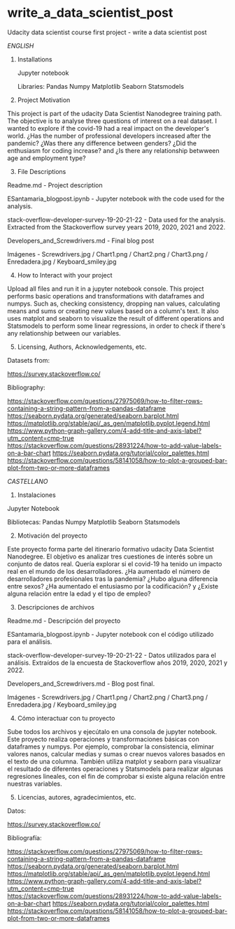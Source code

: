# write_a_data_scientist_post
Udacity data scientist course first project - write a data scientist post

*ENGLISH*

1. Installations

    Jupyter notebook
    
    Libraries:
      Pandas
      Numpy
      Matplotlib
      Seaborn
      Statsmodels

2. Project Motivation
  
  This project is part of the udacity Data Scientist Nanodegree training path. The objective is to analyse three questions of interest on a real dataset. 
  I wanted to explore if the covid-19 had a real impact on the developer's world. ¿Has the number of professional developers increased after the pandemic? ¿Was there   any difference between genders? ¿Did the enthusiasm for coding increase? and ¿Is there any relationship betwween age and employment type?

3. File Descriptions

  Readme.md - Project description

  ESantamaria_blogpost.ipynb - Jupyter notebook with the code used for the analysis.

  stack-overflow-developer-survey-19-20-21-22 - Data used for the analysis. Extracted from the Stackoverflow survey years 2019, 2020, 2021 and 2022.
  
  Developers_and_Screwdrivers.md - Final blog post
  
  Imágenes - Screwdrivers.jpg / Chart1.png / Chart2.png / Chart3.png / Enredadera.jpg / Keyboard_smiley.jpg


4. How to Interact with your project

  Upload all files and run it in a jupyter notebook console.
  This project performs basic operations and transformations with dataframes and numpys. Such as, checking consistency, dropping nan values, calculating means and    sums or creating new values based on a column's text. It also uses matplot and seaborn to visualize the result of different operations and Statsmodels to perform some linear regressions, in order to check if there's any relationship between our variables. 

5. Licensing, Authors, Acknowledgements, etc.

  Datasets from:

  https://survey.stackoverflow.co/

  Bibliography:

  https://stackoverflow.com/questions/27975069/how-to-filter-rows-containing-a-string-pattern-from-a-pandas-dataframe
  https://seaborn.pydata.org/generated/seaborn.barplot.html
  https://matplotlib.org/stable/api/_as_gen/matplotlib.pyplot.legend.html
  https://www.python-graph-gallery.com/4-add-title-and-axis-label?utm_content=cmp-true
  https://stackoverflow.com/questions/28931224/how-to-add-value-labels-on-a-bar-chart
  https://seaborn.pydata.org/tutorial/color_palettes.html
  https://stackoverflow.com/questions/58141058/how-to-plot-a-grouped-bar-plot-from-two-or-more-dataframes

*CASTELLANO*
1. Instalaciones

Jupyter Notebook

Bibliotecas:
  Pandas
  Numpy
  Matplotlib
  Seaborn
  Statsmodels

2. Motivación del proyecto

  Este proyecto forma parte del itinerario formativo udacity Data Scientist Nanodegree. El objetivo es analizar tres cuestiones de interés sobre un conjunto de datos real. 
  Quería explorar si el covid-19 ha tenido un impacto real en el mundo de los desarrolladores. ¿Ha aumentado el número de desarrolladores profesionales tras la pandemia? ¿Hubo alguna diferencia entre sexos? ¿Ha aumentado el entusiasmo por la codificación? y ¿Existe alguna relación entre la edad y el tipo de empleo?

3. Descripciones de archivos

  Readme.md - Descripción del proyecto

  ESantamaria_blogpost.ipynb - Jupyter notebook con el código utilizado para el análisis.

  stack-overflow-developer-survey-19-20-21-22 - Datos utilizados para el análisis. Extraídos de la encuesta de Stackoverflow años 2019, 2020, 2021 y 2022.
  
  Developers_and_Screwdrivers.md - Blog post final.
  
  Imágenes - Screwdrivers.jpg / Chart1.png / Chart2.png / Chart3.png / Enredadera.jpg / Keyboard_smiley.jpg
 
4. Cómo interactuar con tu proyecto

  Sube todos los archivos y ejecútalo en una consola de jupyter notebook.
  Este proyecto realiza operaciones y transformaciones básicas con dataframes y numpys. Por ejemplo, comprobar la consistencia, eliminar valores nanos, calcular medias y sumas o crear nuevos valores basados en el texto de una columna. También utiliza matplot y seaborn para visualizar el resultado de diferentes operaciones y Statsmodels para realizar algunas regresiones lineales, con el fin de comprobar si existe alguna relación entre nuestras variables. 

5. Licencias, autores, agradecimientos, etc.

  Datos:

  https://survey.stackoverflow.co/

  Bibliografía:

  https://stackoverflow.com/questions/27975069/how-to-filter-rows-containing-a-string-pattern-from-a-pandas-dataframe
  https://seaborn.pydata.org/generated/seaborn.barplot.html
  https://matplotlib.org/stable/api/_as_gen/matplotlib.pyplot.legend.html
  https://www.python-graph-gallery.com/4-add-title-and-axis-label?utm_content=cmp-true
  https://stackoverflow.com/questions/28931224/how-to-add-value-labels-on-a-bar-chart
  https://seaborn.pydata.org/tutorial/color_palettes.html
  https://stackoverflow.com/questions/58141058/how-to-plot-a-grouped-bar-plot-from-two-or-more-dataframes
